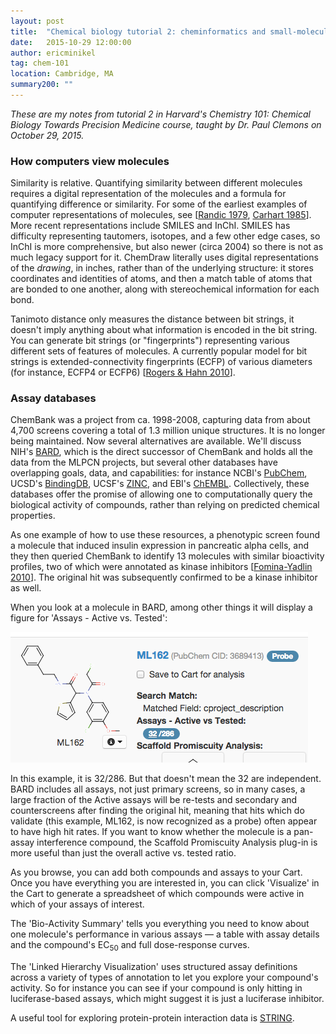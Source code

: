 ```yaml
---
layout: post
title:  "Chemical biology tutorial 2: cheminformatics and small-molecule activity databases"
date:   2015-10-29 12:00:00
author: ericminikel
tag: chem-101
location: Cambridge, MA
summary200: ""
---
```


*These are my notes from tutorial 2 in Harvard's Chemistry 101: Chemical Biology Towards Precision Medicine course, taught by Dr. Paul Clemons on October 29, 2015.*

### How computers view molecules

Similarity is relative. Quantifying similarity between different molecules requires a digital representation of the molecules and a formula for quantifying difference or similarity. For some of the earliest examples of computer representations of molecules, see [[Randic 1979], [Carhart 1985]]. More recent representations include SMILES and InChI. SMILES has difficulty representing tautomers, isotopes, and a few other edge cases, so InChI is more comprehensive, but also newer (circa 2004) so there is not as much legacy support for it. ChemDraw literally uses digital representations of the *drawing*, in inches, rather than of the underlying structure: it stores coordinates and identities of atoms, and then a match table of atoms that are bonded to one another, along with stereochemical information for each bond.

Tanimoto distance only measures the distance between bit strings, it doesn't imply anything about what information is encoded in the bit string. You can generate bit strings (or "fingerprints") representing various different sets of features of molecules. A currently popular model for bit strings is extended-connectivity fingerprints (ECFP) of various diameters (for instance, ECFP4 or ECFP6) [[Rogers & Hahn 2010]].

### Assay databases

ChemBank was a project from ca. 1998-2008, capturing data from about 4,700 screens covering a total of 1.3 million unique structures. It is no longer being maintained. Now several alternatives are available. We'll discuss NIH's [BARD](https://bard.nih.gov/), which is the direct successor of ChemBank and holds all the data from the MLPCN projects, but several other databases have overlapping goals, data, and capabilities: for instance NCBI's [PubChem](https://pubchem.ncbi.nlm.nih.gov/), UCSD's [BindingDB](https://www.bindingdb.org/), UCSF's [ZINC](http://zinc.docking.org/), and EBI's [ChEMBL](https://www.ebi.ac.uk/chembl/). Collectively, these databases offer the promise of allowing one to computationally query the biological activity of compounds, rather than relying on predicted chemical properties.

As one example of how to use these resources, a phenotypic screen found a molecule that induced insulin expression in pancreatic alpha cells, and they then queried ChemBank to identify 13 molecules with similar bioactivity profiles, two of which were annotated as kinase inhibitors [[Fomina-Yadlin 2010]]. The original hit was subsequently confirmed to be a kinase inhibitor as well.

When you look at a molecule in BARD, among other things it will display a figure for 'Assays - Active vs. Tested':

![](/media/2015/10/ml162.png)

In this example, it is 32/286. But that doesn't mean the 32 are independent. BARD includes all assays, not just primary screens, so in many cases, a large fraction of the Active assays will be re-tests and secondary and counterscreens after finding the original hit, meaning that hits which do validate (this example, ML162, is now recognized as a probe) often appear to have high hit rates. If you want to know whether the molecule is a pan-assay interference compound, the Scaffold Promiscuity Analysis plug-in is more useful than just the overall active vs. tested ratio.

As you browse, you can add both compounds and assays to your Cart. Once you have everything you are interested in, you can click 'Visualize' in the Cart to generate a spreadsheet of which compounds were active in which of your assays of interest.

The 'Bio-Activity Summary' tells you everything you need to know about one molecule's performance in various assays &mdash; a table with assay details and the compound's EC<sub>50</sub> and full dose-response curves.

The 'Linked Hierarchy Visualization' uses structured assay definitions across a variety of types of annotation to let you explore your compound's activity. So for instance you can see if your compound is only hitting in luciferase-based assays, which might suggest it is just a luciferase inhibitor.

A useful tool for exploring protein-protein interaction data is [STRING](http://string-db.org/).






[Randic 1979]: http://dx.doi.org/10.1016/0009-2614(79)87030-X "Randić, M., & Wilkins, C. L. (1979). On a graph theoretical basis for ordering of structures. Chemical Physics Letters, 63(2), 332-336."

[Carhart 1985]: http://dx.doi.org/10.1021/ci00046a002 "Carhart, R. E., Smith, D. H., & Venkataraghavan, R. (1985). Atom pairs as molecular features in structure-activity studies: definition and applications. Journal of Chemical Information and Computer Sciences, 25(2), 64-73."

[Rogers & Hahn 2010]: http://www.ncbi.nlm.nih.gov/pubmed/20426451 "Rogers D, Hahn M. Extended-connectivity fingerprints. J Chem Inf Model. 2010 May 24;50(5):742-54. doi: 10.1021/ci100050t. PubMed PMID: 20426451."

[Fomina-Yadlin 2010]: http://www.ncbi.nlm.nih.gov/pubmed/20696901 "Fomina-Yadlin D, Kubicek S, Walpita D, Dancik V, Hecksher-Sørensen J, Bittker  JA, Sharifnia T, Shamji A, Clemons PA, Wagner BK, Schreiber SL. Small-molecule inducers of insulin expression in pancreatic alpha-cells. Proc Natl Acad Sci U S  A. 2010 Aug 24;107(34):15099-104. doi: 10.1073/pnas.1010018107. Epub 2010 Aug 9.  PubMed PMID: 20696901; PubMed Central PMCID: PMC2930573."




